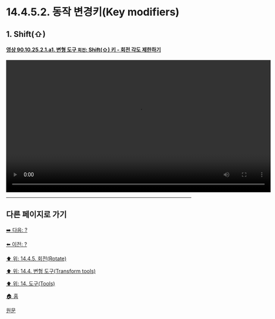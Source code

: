 # 14.4.5.2. 동작 변경키(Key modifiers)

<a id="14-04-04-02-s1"></a>

## 1. Shift(⇧)

<a id="90-10-25-02-01-a1"></a>

#### [영상 90.10.25.2.1.a1. 변형 도구 `회전`: Shift(⇧) 키 - 회전 각도 제한하기](./90-10-25-02-01-constrain_rotation_angle.md#90-10-25-02-01-a1)
<video controls="controls" width="720" src="https://github.com/wonder13662/gimp/assets/15767104/f74f3662-3591-4ecf-af54-3e354f45e464"></video>

***

## 다른 페이지로 가기

[➡️ 다음: ?]()

[⬅️ 이전: ?]()

[⬆️ 위: 14.4.5. 회전(Rotate)](./14-04-05-00-rotate.md)

[⬆️ 위: 14.4. 변형 도구(Transform tools)](./14-04-00-transform-tools.md)

[⬆️ 위: 14. 도구(Tools)](./14-00-tools.md)

[🏠 홈](./00-home.md)

[원문](https://docs.gimp.org/2.10/ko/gimp-tool-rotate.html#idm15346)